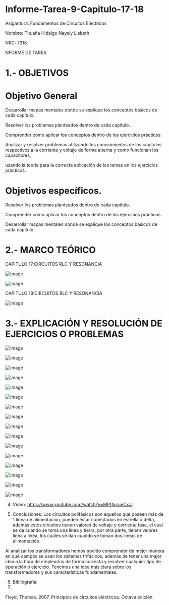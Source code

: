 # Informe-Tarea-9-Capitulo-17-18

Asigantura: Fundamentos de Circuitos Eléctricos

Nombre: Tituaña Hidalgo Nayely Lisbeth

NRC: 7318

NFORME DE TAREA
# 1.- OBJETIVOS

# Objetivo General

Desarrollar mapas mentales donde se explique los conceptos básicos de cada capítulo.

Resolver los problemas planteados dentro de cada capítulo.

Comprender como aplicar los conceptos dentro de los ejercicios prácticos.

Analizar y resolver problemas utilizando los conocimientos de los capítulos respectivos a la corriente y voltaje de forma alterna y como funcionan los capacitores,

usando la teoría para la correcta aplicación de los temas en los ejercicios prácticos.

# Objetivos específicos.

Resolver los problemas planteados dentro de cada capítulo.

Comprender como aplicar los conceptos dentro de los ejercicios prácticos.

Desarrollar mapas mentales donde se explique los conceptos básicos de cada capítulo.



# 2.- MARCO TEÓRICO

CAPITULO 17:CIRCUITOS RLC Y RESONANCIA

![image](https://github.com/arielguano/Informe-Tarea-9-Capitulo-17-18/blob/main/Imagen1.png)

![image](https://github.com/arielguano/Informe-Tarea-9-Capitulo-17-18/blob/main/Imagen2.png)

CAPITULO 18:CIRCUITOS RLC Y RESONANCIA

![image](https://github.com/arielguano/Informe-Tarea-9-Capitulo-17-18/blob/main/Imagen4.png)

# 3.- EXPLICACIÓN Y RESOLUCIÓN DE EJERCICIOS O PROBLEMAS

![image](https://github.com/arielguano/Informe-Tarea-9-Capitulo-17-18/blob/main/deber%208-01.png)

![image](https://github.com/arielguano/Informe-Tarea-9-Capitulo-17-18/blob/main/deber%208-02.png)

![image](https://github.com/arielguano/Informe-Tarea-9-Capitulo-17-18/blob/main/deber%208-03.png)

![image](https://github.com/arielguano/Informe-Tarea-9-Capitulo-17-18/blob/main/deber%208-04.png)

![image](https://github.com/arielguano/Informe-Tarea-9-Capitulo-17-18/blob/main/deber%208-05.png)

![image](https://github.com/arielguano/Informe-Tarea-9-Capitulo-17-18/blob/main/deber%208-06.png)

![image](https://github.com/arielguano/Informe-Tarea-9-Capitulo-17-18/blob/main/deber%208-07.png)

![image](https://github.com/arielguano/Informe-Tarea-9-Capitulo-17-18/blob/main/deber%208-08.png)

![image](https://github.com/arielguano/Informe-Tarea-9-Capitulo-17-18/blob/main/deber%208-09.png)

![image](https://github.com/arielguano/Informe-Tarea-9-Capitulo-17-18/blob/main/deber%208-10.png)

![image](https://github.com/arielguano/Informe-Tarea-9-Capitulo-17-18/blob/main/deber%208-11.png)

![image](https://github.com/arielguano/Informe-Tarea-9-Capitulo-17-18/blob/main/deber%208-12.png)

![image](https://github.com/arielguano/Informe-Tarea-9-Capitulo-17-18/blob/main/deber%208-13.png)

![image](https://github.com/arielguano/Informe-Tarea-9-Capitulo-17-18/blob/main/deber%208-14.png)

![image](https://github.com/arielguano/Informe-Tarea-9-Capitulo-17-18/blob/main/deber%208-15.png)

![image](https://github.com/arielguano/Informe-Tarea-9-Capitulo-17-18/blob/main/deber%208-16.png)

4. Video:
https://www.youtube.com/watch?v=MPGkcueCxJI

5. Conclusiones:
Los circuitos polifásicos son aquellos que poseen más de 1 línea de alimentación, pueden estar conectados en estrella o delta, además estos circuitos tienen valores de voltaje y corriente fase, el cual se da cuando se toma una línea y tierra, por otra parte, tienen valores línea a línea, los cuales se dan cuando se toman dos líneas de alimentación.

Al analizar los transformadores hemos podido comprender de mejor manera en qué campos se usan los sistemas trifásicos, además de tener una mejor idea a la hora de emplearlos de forma correcta y resolver cualquier tipo de operación o ejercicio. Tenemos una idea más clara sobre los transformadores y sus características fundamentales.

6. Bibliografia:
7. 
Floyd, Thomas. 2007. Principios de circuitos eléctricos. Octava edición.
